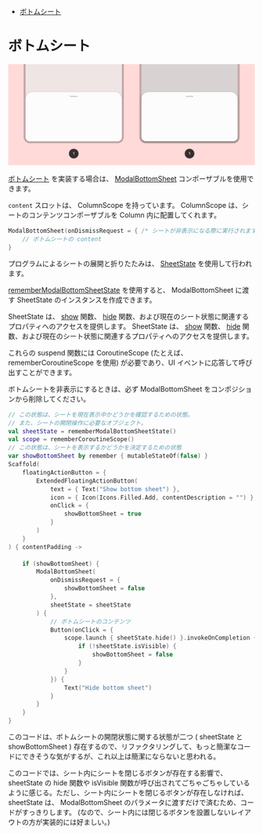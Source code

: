 - [ボトムシート](#ボトムシート)


# ボトムシート

<img src="./画像/ボトムシート.png" width="600">

[ボトムシート](https://m3.material.io/components/bottom-sheets/overview) を実装する場合は、 [ModalBottomSheet](https://developer.android.com/reference/kotlin/androidx/compose/material3/package-summary?_gl=1*ig1emr*_up*MQ..*_ga*MTA0NTg2NTA1Mi4xNzI0NjU4NTI1*_ga_6HH9YJMN9M*MTcyNTE3OTU2Ni40LjAuMTcyNTE3OTU2Ni4wLjAuMA..#ModalBottomSheet(kotlin.Function0,androidx.compose.ui.Modifier,androidx.compose.material3.SheetState,androidx.compose.ui.unit.Dp,androidx.compose.ui.graphics.Shape,androidx.compose.ui.graphics.Color,androidx.compose.ui.graphics.Color,androidx.compose.ui.unit.Dp,androidx.compose.ui.graphics.Color,kotlin.Function0,androidx.compose.foundation.layout.WindowInsets,androidx.compose.material3.ModalBottomSheetProperties,kotlin.Function1)) コンポーザブルを使用できます。

`content` スロットは、 ColumnScope を持っています。 ColumnScope は、シートのコンテンツコンポーザブルを Column 内に配置してくれます。

```kotlin
ModalBottomSheet(onDismissRequest = { /* シートが非表示になる際に実行されます。 */ }) {
    // ボトムシートの content
}
```

プログラムによるシートの展開と折りたたみは、 [SheetState](https://developer.android.com/reference/kotlin/androidx/compose/material3/SheetState?_gl=1*b2mwx5*_up*MQ..*_ga*MTA0NTg2NTA1Mi4xNzI0NjU4NTI1*_ga_6HH9YJMN9M*MTcyNTE3OTU2Ni40LjAuMTcyNTE3OTU2Ni4wLjAuMA..) を使用して行われます。

[rememberModalBottomSheetState](https://developer.android.com/reference/kotlin/androidx/compose/material3/package-summary?_gl=1*8avbrs*_up*MQ..*_ga*MTA0NTg2NTA1Mi4xNzI0NjU4NTI1*_ga_6HH9YJMN9M*MTcyNTE3OTU2Ni40LjAuMTcyNTE3OTU2Ni4wLjAuMA..#rememberModalBottomSheetState(kotlin.Boolean,kotlin.Function1)) を使用すると、 ModalBottomSheet に渡す SheetState のインスタンスを作成できます。

SheetState は、 [show](https://developer.android.com/reference/kotlin/androidx/compose/material3/SheetState?_gl=1*3fgij2*_up*MQ..*_ga*MTA0NTg2NTA1Mi4xNzI0NjU4NTI1*_ga_6HH9YJMN9M*MTcyNTE3OTU2Ni40LjAuMTcyNTE3OTU2Ni4wLjAuMA..#show()) 関数、 [hide]() 関数、および現在のシート状態に関連するプロパティへのアクセスを提供します。
SheetState は、 [show](https://developer.android.com/reference/kotlin/androidx/compose/material3/SheetState?_gl=1*3fgij2*_up*MQ..*_ga*MTA0NTg2NTA1Mi4xNzI0NjU4NTI1*_ga_6HH9YJMN9M*MTcyNTE3OTU2Ni40LjAuMTcyNTE3OTU2Ni4wLjAuMA..#show()) 関数、 [hide](https://developer.android.com/reference/kotlin/androidx/compose/material3/SheetState?_gl=1*3fgij2*_up*MQ..*_ga*MTA0NTg2NTA1Mi4xNzI0NjU4NTI1*_ga_6HH9YJMN9M*MTcyNTE3OTU2Ni40LjAuMTcyNTE3OTU2Ni4wLjAuMA..#hide()) 関数、および現在のシート状態に関連するプロパティへのアクセスを提供します。

これらの suspend 関数には CoroutineScope (たとえば、rememberCoroutineScope を使用) が必要であり、UI イベントに応答して呼び出すことができます。

ボトムシートを非表示にするときは、必ず ModalBottomSheet をコンポジションから削除してください。

```kotlin
// この状態は、シートを現在表示中かどうかを確認するための状態。
// また、シートの開閉操作に必要なオブジェクト。
val sheetState = rememberModalBottomSheetState()
val scope = rememberCoroutineScope()
// この状態は、シートを表示するかどうかを決定するための状態
var showBottomSheet by remember { mutableStateOf(false) }
Scaffold(
    floatingActionButton = {
        ExtendedFloatingActionButton(
            text = { Text("Show bottom sheet") },
            icon = { Icon(Icons.Filled.Add, contentDescription = "") },
            onClick = {
                showBottomSheet = true
            }
        )
    }
) { contentPadding ->

    if (showBottomSheet) {
        ModalBottomSheet(
            onDismissRequest = {
                showBottomSheet = false
            },
            sheetState = sheetState
        ) {
            // ボトムシートのコンテンツ
            Button(onClick = {
                scope.launch { sheetState.hide() }.invokeOnCompletion {
                    if (!sheetState.isVisible) {
                        showBottomSheet = false
                    }
                }
            }) {
                Text("Hide bottom sheet")
            }
        }
    }
}
```

このコードは、ボトムシートの開閉状態に関する状態が二つ ( sheetState と showBottomSheet ) 存在するので、リファクタリングして、もっと簡潔なコードにできそうな気がするが、これ以上は簡潔にならないと思われる。

このコードでは、シート内にシートを閉じるボタンが存在する影響で、 sheetState の hide 関数や isVisible 関数が呼び出されてごちゃごちゃしているように感じる。ただし、シート内にシートを閉じるボタンが存在しなければ、 sheetState は、 ModalBottomSheet のパラメータに渡すだけで済むため、コードがすっきりします。 (なので、シート内には閉じるボタンを設置しないレイアウトの方が実装的には好ましい。)




